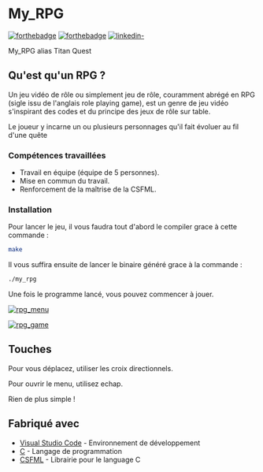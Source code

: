 # My_RPG

[![forthebadge](http://forthebadge.com/images/badges/built-with-love.svg)](https://github.com/Gaetandrt)  [![forthebadge](https://forthebadge.com/images/badges/made-with-c.svg)](https://fr.wikipedia.org/wiki/C_(langage))  [![linkedin-](https://user-images.githubusercontent.com/91087072/175767199-5ecadc72-20a2-42dc-a24f-3a601bba5ddb.svg)](https://www.linkedin.com/in/gaetan-darrort/)

My_RPG alias Titan Quest

## Qu'est qu'un RPG ?

Un jeu vidéo de rôle ou simplement jeu de rôle, couramment abrégé en RPG (sigle issu de l'anglais role playing game), est un genre de jeu vidéo s'inspirant des codes et du principe des jeux de rôle sur table.

Le joueur y incarne un ou plusieurs personnages qu'il fait évoluer au fil d'une quête

### Compétences travaillées

- Travail en équipe (équipe de 5 personnes).
- Mise en commun du travail.
- Renforcement de la maîtrise de la CSFML.

### Installation

Pour lancer le jeu, il vous faudra tout d'abord le compiler grace à cette commande :

```bash
make
```

Il vous suffira ensuite de lancer le binaire généré grace à la commande :

```bash
./my_rpg
```

Une fois le programme lancé, vous pouvez commencer à jouer.


[![rpg_menu](https://user-images.githubusercontent.com/91087072/176380248-157adb09-da55-4693-97b5-b9d9d2912462.png)](https://user-images.githubusercontent.com/91087072/176380248-157adb09-da55-4693-97b5-b9d9d2912462.png)


[![rpg_game](https://user-images.githubusercontent.com/91087072/176380244-892c32ee-af23-42b9-a17e-d19feac1c5d8.png)](https://user-images.githubusercontent.com/91087072/176380244-892c32ee-af23-42b9-a17e-d19feac1c5d8.png)


## Touches

Pour vous déplacez, utiliser les croix directionnels.

Pour ouvrir le menu, utilisez echap.

Rien de plus simple !

## Fabriqué avec

* [Visual Studio Code](https://code.visualstudio.com/) - Environnement de développement
* [C](https://fr.wikipedia.org/wiki/C_(langage)) - Langage de programmation
* [CSFML](https://www.sfml-dev.org/download/csfml/index-fr.php) - Librairie pour le language C
